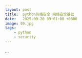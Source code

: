 ```yaml
---
layout: post
title:  python网络安全 网络安全基础
date:   2025-09-20 09:01:00 +0800
image: 09.jpg
tags: 
    - python
    - security
---
```


...